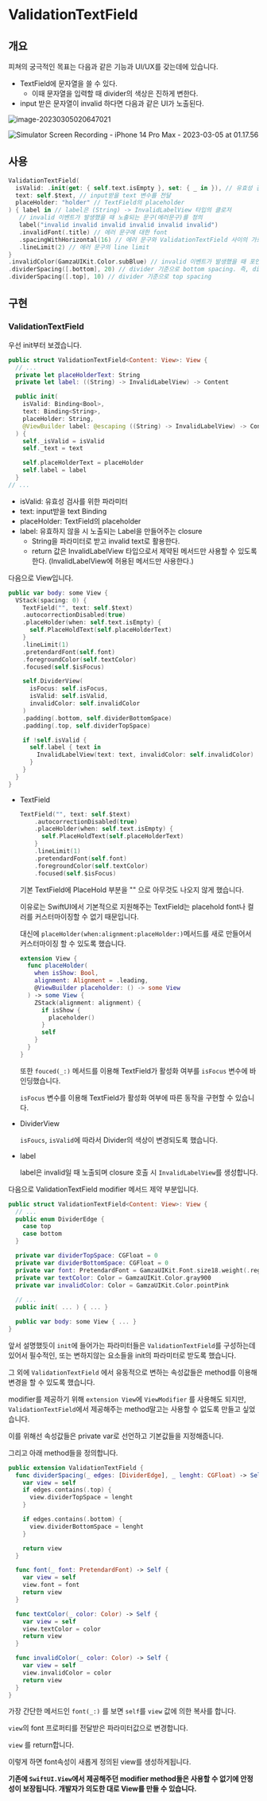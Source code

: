 # ValidationTextField 

## 개요

피쳐의 궁극적인 목표는 다음과 같은 기능과 UI/UX를 갖는데에 있습니다.

* TextField에 문자열을 쓸 수 있다.
  * 이때 문자열을 입력할 때 divider의 색상은 진하게 변한다.
* input 받은 문자열이 invalid 하다면 다음과 같은 UI가 노출된다.

![image-20230305020647021](ValidationTextField.assets/image-20230305020647021.png)

![Simulator Screen Recording - iPhone 14 Pro Max - 2023-03-05 at 01.17.56](ValidationTextField.assets/run.gif)



## 사용

```swift
ValidationTextField(
  isValid: .init(get: { self.text.isEmpty }, set: { _ in }), // 유효성 검사를 위한 파라미터
  text: self.$text, // input받을 text 변수를 전달
  placeHolder: "holder" // TextField의 placeholder
) { label in // label은 (String) -> InvalidLabelView 타입의 클로저
   // invalid 이벤트가 발생했을 때 노출되는 문구(에러문구)를 정의
   label("invalid invalid invalid invalid invalid invalid")
   .invalidFont(.title) // 에러 문구에 대한 font
   .spacingWithHorizontal(16) // 에러 문구와 ValidationTextField 사이의 가로 inset
   .lineLimit(2) // 에러 문구의 line limit
}
.invalidColor(GamzaUIKit.Color.subBlue) // invalid 이벤트가 발생했을 때 포인트 컬러 (divider, 에러문구)
.dividerSpacing([.bottom], 20) // divider 기준으로 bottom spacing. 즉, divider - InvalidLabelView 사이의 spacing
.dividerSpacing([.top], 10) // divider 기준으로 top spacing
```



## 구현

### ValidationTextField

우선 init부터 보겠습니다.

```swift
public struct ValidationTextField<Content: View>: View {
  // ...
  private let placeHolderText: String
  private let label: ((String) -> InvalidLabelView) -> Content

  public init(
    isValid: Binding<Bool>,
    text: Binding<String>,
    placeHolder: String,
    @ViewBuilder label: @escaping ((String) -> InvalidLabelView) -> Content
  ) {
    self._isValid = isValid
    self._text = text

    self.placeHolderText = placeHolder
    self.label = label
  }
// ...
```

* isValid: 유효성 검사를 위한 파라미터
* text: input받을 text Binding
* placeHolder: TextField의 placeholder
* label: 유효하지 않을 시 노출되는 Label을 만들어주는 closure
  * String을 파라미터로 받고 invalid text로 활용한다.
  * return 값은 InvalidLabelView 타입으로서 제약된 메서드만 사용할 수 있도록 한다. (InvalidLabelView에 허용된 메서드만 사용한다.)



다음으로 View입니다.

```swift
public var body: some View {
  VStack(spacing: 0) {
    TextField("", text: self.$text)
    .autocorrectionDisabled(true)
    .placeHolder(when: self.text.isEmpty) {
      self.PlaceHoldText(self.placeHolderText)
    }
    .lineLimit(1)
    .pretendardFont(self.font)
    .foregroundColor(self.textColor)
    .focused(self.$isFocus)

    self.DividerView(
      isFocus: self.isFocus,
      isValid: self.isValid,
      invalidColor: self.invalidColor
    )
    .padding(.bottom, self.dividerBottomSpace)
    .padding(.top, self.dividerTopSpace)

    if !self.isValid {
      self.label { text in
        InvalidLabelView(text: text, invalidColor: self.invalidColor)
      }
    }
  }
}
```

* TextField

  ```swift
  TextField("", text: self.$text)
      .autocorrectionDisabled(true)
      .placeHolder(when: self.text.isEmpty) {
        self.PlaceHoldText(self.placeHolderText)
      }
      .lineLimit(1)
      .pretendardFont(self.font)
      .foregroundColor(self.textColor)
      .focused(self.$isFocus)
  ```

  기본 TextField에 PlaceHold 부분을 "" 으로 아무것도 나오지 않게 했습니다.

  이유로는 SwiftUI에서 기본적으로 지원해주는 TextField는 placehold font나 컬러를 커스터마이징할 수 없기 때문입니다.

  대신에 `placeHolder(when:alignment:placeHolder:)`메서드를 새로 만들어서 커스터마이징 할 수 있도록 했습니다.

  ```swift
  extension View {
    func placeHolder(
      when isShow: Bool,
      alignment: Alignment = .leading,
      @ViewBuilder placeholder: () -> some View
    ) -> some View {
      ZStack(alignment: alignment) {
        if isShow {
          placeholder()
        }
        self
      }
    }
  }
  ```

  또한 `fouced(_:)` 메서드를 이용해 TextField가 활성화 여부를 `isFocus` 변수에 바인딩했습니다.

  `isFocus` 변수를 이용해 TextField가 활성화 여부에 따른 동작을 구현할 수 있습니다.

  

* DividerView

  `isFoucs`, `isValid`에 따라서 Divider의 색상이 변경되도록 했습니다.

* label

  label은 invalid일 때 노출되며 closure 호출 시 `InvalidLabelView`를 생성합니다.



다음으로 ValidationTextField modifier 메서드 제약 부분입니다.

```swift
public struct ValidationTextField<Content: View>: View {
  // ...
  public enum DividerEdge {
    case top
    case bottom
  }

  private var dividerTopSpace: CGFloat = 0
  private var dividerBottomSpace: CGFloat = 0
  private var font: PretendardFont = GamzaUIKit.Font.size18.weight(.regular)
  private var textColor: Color = GamzaUIKit.Color.gray900
  private var invalidColor: Color = GamzaUIKit.Color.pointPink
  
  // ...
  public init( ... ) { ... }

  public var body: some View { ... }
}
```

앞서 설명했듯이 `init`에 들어가는 파라미터들은 `ValidationTextField`를 구성하는데 있어서 필수적인, 또는 변하지않는 요소들을 init의 파라미터로 받도록 했습니다.

그 외에 `ValidationTextField` 에서 유동적으로 변하는 속성값들은 method를 이용해 변경을 할 수 있도록 했습니다.

modifier를 제공하기 위해 `extension View`에 `ViewModifier` 를 사용해도 되지만, `ValidationTextField`에서 제공해주는 method말고는 사용할 수 없도록 만들고 싶었습니다.

이를 위해선 속성값들은 private var로 선언하고 기본값들을 지정해줍니다.

그리고 아래 method들을 정의합니다.

```swift
public extension ValidationTextField {
  func dividerSpacing(_ edges: [DividerEdge], _ lenght: CGFloat) -> Self {
    var view = self
    if edges.contains(.top) {
      view.dividerTopSpace = lenght
    }

    if edges.contains(.bottom) {
      view.dividerBottomSpace = lenght
    }

    return view
  }

  func font(_ font: PretendardFont) -> Self {
    var view = self
    view.font = font
    return view
  }

  func textColor(_ color: Color) -> Self {
    var view = self
    view.textColor = color
    return view
  }

  func invalidColor(_ color: Color) -> Self {
    var view = self
    view.invalidColor = color
    return view
  }
}
```

가장 간단한 메서드인 `font(_:)` 를 보면 `self`를 `view` 값에 의한 복사를 합니다.

`view`의 font 프로퍼티를 전달받은 파라미터값으로 변경합니다.

`view` 를 return합니다.

이렇게 하면 font속성이 새롭게 정의된 view를 생성하게됩니다. 

**기존에 `SwiftUI.View`에서 제공해주던 modifier method들은 사용할 수 없기에 안정성이 보장됩니다. 개발자가 의도한 대로 View를 만들 수 있습니다.**